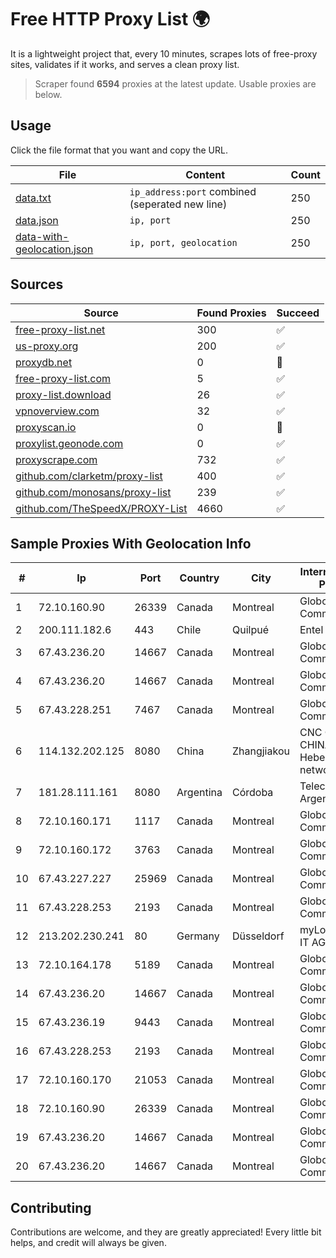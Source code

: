 
# Free HTTP Proxy List 🌍

It is a lightweight project that, every 10 minutes, scrapes lots of free-proxy sites, validates if it works, and serves a clean proxy list.


> Scraper found **6594** proxies at the latest update. Usable proxies are below.

## Usage

Click the file format that you want and copy the URL.


|File|Content|Count|
|----|-------|-----|
|[data.txt](https://raw.githubusercontent.com/themiralay/Proxy-List-World/master/data.txt)|`ip_address:port` combined (seperated new line)|250|
|[data.json](https://raw.githubusercontent.com/themiralay/Proxy-List-World/master/data.json)|`ip, port`|250|
|[data-with-geolocation.json](https://raw.githubusercontent.com/themiralay/Proxy-List-World/master/data-with-geolocation.json)|`ip, port, geolocation`|250|

## Sources

|Source|Found Proxies|Succeed|
|------|-------------|-------|
|[free-proxy-list.net](https://free-proxy-list.net)|300|✅|
|[us-proxy.org](https://www.us-proxy.org)|200|✅|
|[proxydb.net](http://proxydb.net)|0|🚫|
|[free-proxy-list.com](https://free-proxy-list.com/?page=&port=&type%5B%5D=http&type%5B%5D=https&up_time=0&search=Search)|5|✅|
|[proxy-list.download](https://www.proxy-list.download/HTTP)|26|✅|
|[vpnoverview.com](https://vpnoverview.com/privacy/anonymous-browsing/free-proxy-servers)|32|✅|
|[proxyscan.io](https://www.proxyscan.io)|0|🚫|
|[proxylist.geonode.com](https://proxylist.geonode.com/api/proxy-list?limit=300&page=1&sort_by=lastChecked&sort_type=desc&protocols=http,https)|0|✅|
|[proxyscrape.com](https://api.proxyscrape.com/v2/?request=displayproxies&protocol=http&timeout=10000&country=all&ssl=all&anonymity=all)|732|✅|
|[github.com/clarketm/proxy-list](https://raw.githubusercontent.com/clarketm/proxy-list/master/proxy-list-raw.txt)|400|✅|
|[github.com/monosans/proxy-list](https://raw.githubusercontent.com/monosans/proxy-list/main/proxies/http.txt)|239|✅|
|[github.com/TheSpeedX/PROXY-List](https://raw.githubusercontent.com/TheSpeedX/PROXY-List/master/http.txt)|4660|✅|


## Sample Proxies With Geolocation Info

|#|Ip|Port|Country|City|Internet Service Provider|
|-|--|----|-------|----|-------------------------|
|1|72.10.160.90|26339|Canada|Montreal|GloboTech Communications|
|2|200.111.182.6|443|Chile|Quilpué|Entel Chile S.A.|
|3|67.43.236.20|14667|Canada|Montreal|GloboTech Communications|
|4|67.43.236.20|14667|Canada|Montreal|GloboTech Communications|
|5|67.43.228.251|7467|Canada|Montreal|GloboTech Communications|
|6|114.132.202.125|8080|China|Zhangjiakou|CNC Group CHINA169 Hebei Province network|
|7|181.28.111.161|8080|Argentina|Córdoba|Telecom Argentina S.A|
|8|72.10.160.171|1117|Canada|Montreal|GloboTech Communications|
|9|72.10.160.172|3763|Canada|Montreal|GloboTech Communications|
|10|67.43.227.227|25969|Canada|Montreal|GloboTech Communications|
|11|67.43.228.253|2193|Canada|Montreal|GloboTech Communications|
|12|213.202.230.241|80|Germany|Düsseldorf|myLoc managed IT AG|
|13|72.10.164.178|5189|Canada|Montreal|GloboTech Communications|
|14|67.43.236.20|14667|Canada|Montreal|GloboTech Communications|
|15|67.43.236.19|9443|Canada|Montreal|GloboTech Communications|
|16|67.43.228.253|2193|Canada|Montreal|GloboTech Communications|
|17|72.10.160.170|21053|Canada|Montreal|GloboTech Communications|
|18|72.10.160.90|26339|Canada|Montreal|GloboTech Communications|
|19|67.43.236.20|14667|Canada|Montreal|GloboTech Communications|
|20|67.43.236.20|14667|Canada|Montreal|GloboTech Communications|



## Contributing

Contributions are welcome, and they are greatly appreciated! Every
little bit helps, and credit will always be given.

